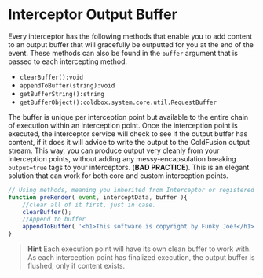 # Interceptor Output Buffer

Every interceptor has the following methods that enable you to add content to an output buffer that will gracefully be outputted for you at the end of the event.  These methods can also be found in the `buffer` argument that is passed to each intercepting method.

* `clearBuffer():void`
* `appendToBuffer(string):void`
* `getBufferString():string`
* `getBufferObject():coldbox.system.core.util.RequestBuffer`

The buffer is unique per interception point but available to the entire chain of execution within an interception point. Once the interception point is executed, the interceptor service will check to see if the output buffer has content, if it does it will advice to write the output to the ColdFusion output stream. This way, you can produce output very cleanly from your interception points, without adding any messy-encapsulation breaking `output=true` tags to your interceptors. (**BAD PRACTICE**). This is an elegant solution that can work for both core and custom interception points.

```js
// Using methods, meaning you inherited from Interceptor or registered at configuration time.
function preRender( event, interceptData, buffer ){
	//clear all of it first, just in case.
	clearBuffer();
	//Append to buffer
	appendToBuffer( '<h1>This software is copyright by Funky Joe!</h1>' );	
}
```

> **Hint** Each execution point will have its own clean buffer to work with. As each interception point has finalized execution, the output buffer is flushed, only if content exists. 

